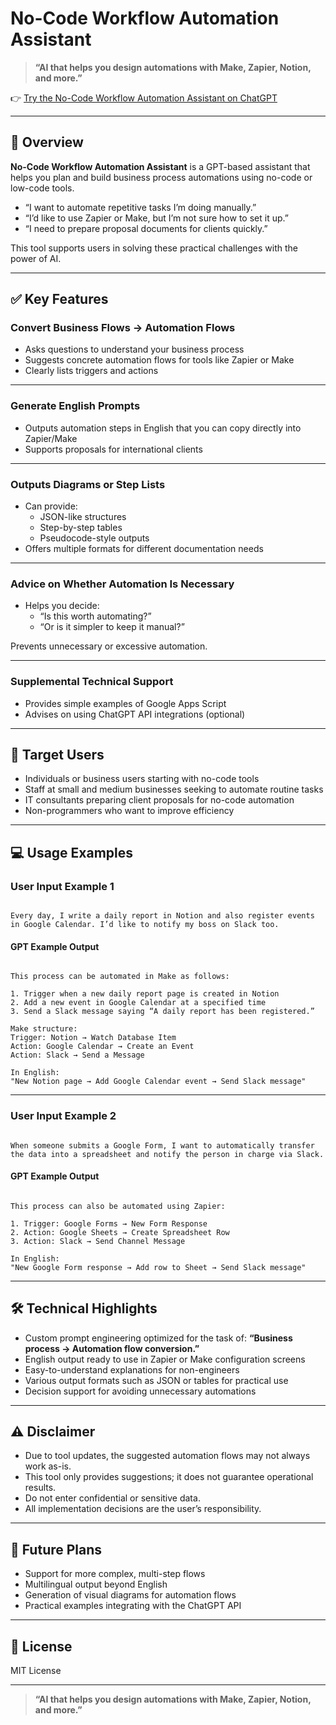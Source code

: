 # No-Code Workflow Automation Assistant

> **“AI that helps you design automations with Make, Zapier, Notion, and more.”**

👉 [Try the No-Code Workflow Automation Assistant on ChatGPT](https://chatgpt.com/g/g-686cbee5caec819198409bcf683f72f9-ye-wu-hurosesuzi-dong-hua-asisutanto-nokotolian-xi)

---

## 📌 Overview

**No-Code Workflow Automation Assistant** is a GPT-based assistant that helps you plan and build business process automations using no-code or low-code tools.

- “I want to automate repetitive tasks I’m doing manually.”
- “I’d like to use Zapier or Make, but I’m not sure how to set it up.”
- “I need to prepare proposal documents for clients quickly.”

This tool supports users in solving these practical challenges with the power of AI.

---

## ✅ Key Features

### Convert Business Flows → Automation Flows

- Asks questions to understand your business process
- Suggests concrete automation flows for tools like Zapier or Make
- Clearly lists triggers and actions

---

### Generate English Prompts

- Outputs automation steps in English that you can copy directly into Zapier/Make
- Supports proposals for international clients

---

### Outputs Diagrams or Step Lists

- Can provide:
  - JSON-like structures
  - Step-by-step tables
  - Pseudocode-style outputs
- Offers multiple formats for different documentation needs

---

### Advice on Whether Automation Is Necessary

- Helps you decide:
  - “Is this worth automating?”
  - “Or is it simpler to keep it manual?”

Prevents unnecessary or excessive automation.

---

### Supplemental Technical Support

- Provides simple examples of Google Apps Script
- Advises on using ChatGPT API integrations (optional)

---

## 🎯 Target Users

- Individuals or business users starting with no-code tools
- Staff at small and medium businesses seeking to automate routine tasks
- IT consultants preparing client proposals for no-code automation
- Non-programmers who want to improve efficiency

---

## 💻 Usage Examples

### User Input Example 1

```

Every day, I write a daily report in Notion and also register events in Google Calendar. I’d like to notify my boss on Slack too.

```

#### GPT Example Output

```

This process can be automated in Make as follows:

1. Trigger when a new daily report page is created in Notion
2. Add a new event in Google Calendar at a specified time
3. Send a Slack message saying “A daily report has been registered.”

Make structure:
Trigger: Notion → Watch Database Item
Action: Google Calendar → Create an Event
Action: Slack → Send a Message

In English:
"New Notion page → Add Google Calendar event → Send Slack message"

```

---

### User Input Example 2

```

When someone submits a Google Form, I want to automatically transfer the data into a spreadsheet and notify the person in charge via Slack.

```

#### GPT Example Output

```

This process can also be automated using Zapier:

1. Trigger: Google Forms → New Form Response
2. Action: Google Sheets → Create Spreadsheet Row
3. Action: Slack → Send Channel Message

In English:
"New Google Form response → Add row to Sheet → Send Slack message"

```

---

## 🛠 Technical Highlights

- Custom prompt engineering optimized for the task of:
  **“Business process → Automation flow conversion.”**
- English output ready to use in Zapier or Make configuration screens
- Easy-to-understand explanations for non-engineers
- Various output formats such as JSON or tables for practical use
- Decision support for avoiding unnecessary automations

---

## ⚠️ Disclaimer

- Due to tool updates, the suggested automation flows may not always work as-is.
- This tool only provides suggestions; it does not guarantee operational results.
- Do not enter confidential or sensitive data.
- All implementation decisions are the user’s responsibility.

---

## 🚀 Future Plans

- Support for more complex, multi-step flows
- Multilingual output beyond English
- Generation of visual diagrams for automation flows
- Practical examples integrating with the ChatGPT API

---

## 📄 License

MIT License

---

> **“AI that helps you design automations with Make, Zapier, Notion, and more.”**

